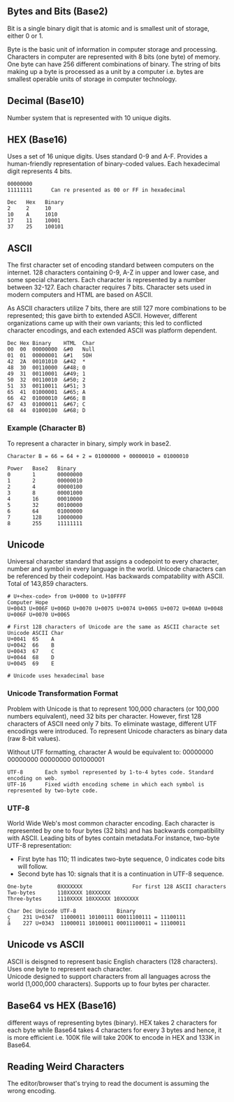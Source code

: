 ## Bytes and Bits (Base2)

Bit is a single binary digit that is atomic and is smallest unit of storage, either 0 or 1.

Byte is the basic unit of information in computer storage and processing. Characters in computer are represented with 8 bits (one byte) of memory. One byte can have 256 different combinations of binary. The string of bits making up a byte is processed as a unit by a computer i.e. bytes are smallest operable units of storage in computer technology.

## Decimal (Base10)

Number system that is represented with 10 unique digits.

## HEX (Base16)

Uses a set of 16 unique digits. Uses standard 0-9 and A-F. Provides a human-friendly representation of binary-coded values. Each hexadecimal digit represents 4 bits.

```
00000000
11111111      Can re presented as 00 or FF in hexadecimal
```

```
Dec   Hex   Binary
2     2     10
10    A     1010
17    11    10001
37    25    100101
```

## ASCII

The first character set of encoding standard between computers on the internet. 128 characters containing 0-9, A-Z in upper and lower case, and some special characters. Each character is represented by a number between 32-127. Each character requires 7 bits. Character sets used in modern computers and HTML are based on ASCII.

As ASCII characters utilize 7 bits, there are still 127 more combinations to be represented; this gave birth to extended ASCII. However, different organizations came up with their own variants; this led to conflicted character encodings, and each extended ASCII was platform dependent.

```
Dec	Hex	Binary    HTML	Char
00  00  00000000  &#0   Null
01  01  00000001  &#1   SOH
42  2A  00101010  &#42  *
48	30	00110000  &#48;	0
49	31	00110001  &#49;	1
50	32	00110010  &#50;	2
51	33	00110011  &#51;	3
65	41	01000001  &#65;	A
66	42	01000010  &#66;	B
67	43	01000011  &#67;	C
68	44	01000100  &#68;	D
```

### Example (Character B)

To represent a character in binary, simply work in base2.

```
Character B = 66 = 64 + 2 = 01000000 + 00000010 = 01000010
```

```
Power   Base2   Binary
0       1       00000000
1       2       00000010
2       4       00000100
3       8       00001000
4       16      00010000
5       32      00100000
6       64      01000000
7       128     10000000
8       255     11111111
```

## Unicode

Universal character standard that assigns a codepoint to every character, number and symbol in every language in the world. Unicode characters can be referenced by their codepoint. Has backwards compatability with ASCII. Total of 143,859 characters.

```
# U+<hex-code> from U+0000 to U+10FFFF
Computer Hope
U+0043 U+006F U+006D U+0070 U+0075 U+0074 U+0065 U+0072 U+00A0 U+0048 U+006F U+0070 U+0065

# First 128 characters of Unicode are the same as ASCII characte set
Unicode ASCII Char
U+0041	65    A
U+0042	66    B
U+0043	67    C
U+0044	68    D
U+0045	69    E

# Unicode uses hexadecimal base
```

### Unicode Transformation Format

Problem with Unicode is that to represent 100,000 characters (or 100,000 numbers equivalent), need 32 bits per character. However, first 128 characters of ASCII need only 7 bits. To eliminate wastage, different UTF encodings were introduced. To represent Unicode characters as binary data (raw 8-bit values).

Without UTF formatting, character A would be equivalent to:
00000000 00000000 00000000 001000001

```
UTF-8       Each symbol represented by 1-to-4 bytes code. Standard encoding on web.
UTF-16      Fixed width encoding scheme in which each symbol is represented by two-byte code.
```

### UTF-8

World Wide Web's most common character encoding. Each character is represented by one to four bytes (32 bits) and has backwards compatibility with ASCII. Leading bits of bytes contain metadata.For instance, two-byte UTF-8 representation:

- First byte has 110; 11 indicates two-byte sequence, 0 indicates code bits will follow.
- Second byte has 10: signals that it is a continuation in UTF-8 sequence.

```
One-byte        0XXXXXXX                For first 128 ASCII characters
Two-bytes       110XXXXX 10XXXXXX
Three-bytes     1110XXXX 10XXXXXX 10XXXXXX
```

```
Char Dec Unicode UTF-8             Binary
ç    231 U+0347  11000011 10100111 00011100111 = 11100111
ã    227 U+0343  11000011 10100011 00011100011 = 11100011
```

## Unicode vs ASCII

ASCII is deisgned to represent basic English characters (128 characters). Uses one byte to represent each character.  
Unicode designed to support characters from all languages across the world (1,000,000 characters). Supports up to four bytes per character.

## Base64 vs HEX (Base16)

different ways of representing bytes (binary). HEX takes 2 characters for each byte while Base64 takes 4 characters for every 3 bytes and hence, it is more efficient i.e. 100K file will take 200K to encode in HEX and 133K in Base64.

## Reading Weird Characters

The editor/browser that's trying to read the document is assuming the wrong encoding.
